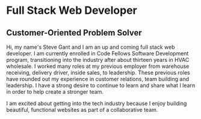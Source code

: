 # Full Stack Web Developer

## Customer-Oriented Problem Solver

Hi, my name's Steve Gant and I am an up and coming full stack web developer. I am currently enrolled in Code Fellows Software Development program, transitioning into the industry after about thirteen years in HVAC wholesale. I worked many roles at my previous employer from warehouse receiving, delivery driver, inside sales, to leadership. These previous roles have rounded out my experience in customer relations, team building and leadership. I have a strong desire to continue to learn and share what I learn in order to help create a stronger team.

I am excited about getting into the tech industry because I enjoy building beautiful, functional websites as part of a collaborative team. 